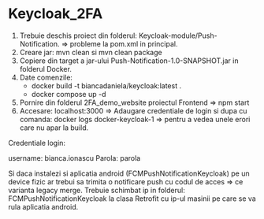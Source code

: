 # Keycloak_2FA

1. Trebuie deschis proiect din folderul: Keycloak-module/Push-Notification. => probleme la pom.xml in principal.
2. Creare jar: mvn clean si mvn clean package
3. Copiere din target a jar-ului Push-Notification-1.0-SNAPSHOT.jar in folderul Docker.
4. Date comenzile:
   - docker build -t biancadaniela/keycloak:latest .
   - docker compose up -d
5. Pornire din folderul 2FA_demo_website proiectul Frontend => npm start
6. Accesare: localhost:3000 => Adaugare credentiale de login si dupa cu comanda: docker logs docker-keycloak-1 => pentru a vedea unele erori care nu apar la build.

Credentiale login:

username: bianca.ionascu
Parola: parola

Si daca instalezi si aplicatia android (FCMPushNotificationKeycloak) pe un device fizic ar trebui sa trimita o notificare push cu codul de acces => ce varianta legacy merge. 
Trebuie schimbat ip in folderul: FCMPushNotificationKeycloak la clasa Retrofit cu ip-ul masinii pe care se va rula aplicatia android.
